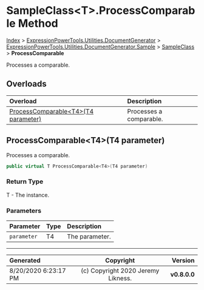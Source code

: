 ﻿# SampleClass&lt;T>.ProcessComparable Method

[Index](../index.md) > [ExpressionPowerTools.Utilities.DocumentGenerator](ExpressionPowerTools.Utilities.DocumentGenerator.a.md) > [ExpressionPowerTools.Utilities.DocumentGenerator.Sample](ExpressionPowerTools.Utilities.DocumentGenerator.Sample.n.md) > [SampleClass<T>](ExpressionPowerTools.Utilities.DocumentGenerator.Sample.SampleClass`1.cs.md) > **ProcessComparable**

Processes a comparable.

## Overloads

| Overload | Description |
| :-- | :-- |
| [ProcessComparable&lt;T4>(T4 parameter)](#processcomparablet4t4-parameter) | Processes a comparable. |
## ProcessComparable&lt;T4>(T4 parameter)

Processes a comparable.

```csharp
public virtual T ProcessComparable<T4>(T4 parameter)
```

### Return Type

T - The instance.

### Parameters

| Parameter | Type | Description |
| :-- | :-- | :-- |
| `parameter` | T4 | The parameter. |



---

| Generated | Copyright | Version |
| :-- | :-: | --: |
| 8/20/2020 6:23:17 PM | (c) Copyright 2020 Jeremy Likness. | **v0.8.0.0** |
